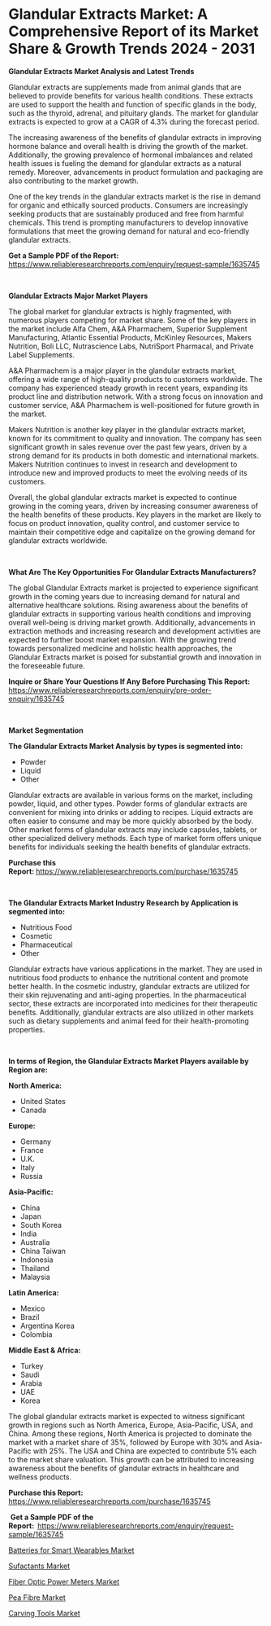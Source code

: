 <p><h1>Glandular Extracts Market: A Comprehensive Report of its Market Share & Growth Trends 2024 - 2031</h1></p><p><strong>Glandular Extracts Market Analysis and Latest Trends</strong></p>
<p><p>Glandular extracts are supplements made from animal glands that are believed to provide benefits for various health conditions. These extracts are used to support the health and function of specific glands in the body, such as the thyroid, adrenal, and pituitary glands. The market for glandular extracts is expected to grow at a CAGR of 4.3% during the forecast period.</p><p>The increasing awareness of the benefits of glandular extracts in improving hormone balance and overall health is driving the growth of the market. Additionally, the growing prevalence of hormonal imbalances and related health issues is fueling the demand for glandular extracts as a natural remedy. Moreover, advancements in product formulation and packaging are also contributing to the market growth.</p><p>One of the key trends in the glandular extracts market is the rise in demand for organic and ethically sourced products. Consumers are increasingly seeking products that are sustainably produced and free from harmful chemicals. This trend is prompting manufacturers to develop innovative formulations that meet the growing demand for natural and eco-friendly glandular extracts.</p></p>
<p><strong>Get a Sample PDF of the Report:&nbsp;</strong> <a href="https://www.reliableresearchreports.com/enquiry/request-sample/1635745">https://www.reliableresearchreports.com/enquiry/request-sample/1635745</a></p>
<p>&nbsp;</p>
<p><strong>Glandular Extracts Major Market Players</strong></p>
<p><p>The global market for glandular extracts is highly fragmented, with numerous players competing for market share. Some of the key players in the market include Alfa Chem, A&A Pharmachem, Superior Supplement Manufacturing, Atlantic Essential Products, McKinley Resources, Makers Nutrition, Boli LLC, Nutrascience Labs, NutriSport Pharmacal, and Private Label Supplements.</p><p>A&A Pharmachem is a major player in the glandular extracts market, offering a wide range of high-quality products to customers worldwide. The company has experienced steady growth in recent years, expanding its product line and distribution network. With a strong focus on innovation and customer service, A&A Pharmachem is well-positioned for future growth in the market.</p><p>Makers Nutrition is another key player in the glandular extracts market, known for its commitment to quality and innovation. The company has seen significant growth in sales revenue over the past few years, driven by a strong demand for its products in both domestic and international markets. Makers Nutrition continues to invest in research and development to introduce new and improved products to meet the evolving needs of its customers.</p><p>Overall, the global glandular extracts market is expected to continue growing in the coming years, driven by increasing consumer awareness of the health benefits of these products. Key players in the market are likely to focus on product innovation, quality control, and customer service to maintain their competitive edge and capitalize on the growing demand for glandular extracts worldwide.</p></p>
<p>&nbsp;</p>
<p><strong>What Are The Key Opportunities For Glandular Extracts Manufacturers?</strong></p>
<p><p>The global Glandular Extracts market is projected to experience significant growth in the coming years due to increasing demand for natural and alternative healthcare solutions. Rising awareness about the benefits of glandular extracts in supporting various health conditions and improving overall well-being is driving market growth. Additionally, advancements in extraction methods and increasing research and development activities are expected to further boost market expansion. With the growing trend towards personalized medicine and holistic health approaches, the Glandular Extracts market is poised for substantial growth and innovation in the foreseeable future.</p></p>
<p><strong>Inquire or Share Your Questions If Any Before Purchasing This Report:</strong> <a href="https://www.reliableresearchreports.com/enquiry/pre-order-enquiry/1635745">https://www.reliableresearchreports.com/enquiry/pre-order-enquiry/1635745</a></p>
<p>&nbsp;</p>
<p><strong>Market Segmentation</strong></p>
<p><strong>The Glandular Extracts Market Analysis by types is segmented into:</strong></p>
<p><ul><li>Powder</li><li>Liquid</li><li>Other</li></ul></p>
<p><p>Glandular extracts are available in various forms on the market, including powder, liquid, and other types. Powder forms of glandular extracts are convenient for mixing into drinks or adding to recipes. Liquid extracts are often easier to consume and may be more quickly absorbed by the body. Other market forms of glandular extracts may include capsules, tablets, or other specialized delivery methods. Each type of market form offers unique benefits for individuals seeking the health benefits of glandular extracts.</p></p>
<p><strong>Purchase this Report:&nbsp;</strong><a href="https://www.reliableresearchreports.com/purchase/1635745">https://www.reliableresearchreports.com/purchase/1635745</a></p>
<p>&nbsp;</p>
<p><strong>The Glandular Extracts Market Industry Research by Application is segmented into:</strong></p>
<p><ul><li>Nutritious Food</li><li>Cosmetic</li><li>Pharmaceutical</li><li>Other</li></ul></p>
<p><p>Glandular extracts have various applications in the market. They are used in nutritious food products to enhance the nutritional content and promote better health. In the cosmetic industry, glandular extracts are utilized for their skin rejuvenating and anti-aging properties. In the pharmaceutical sector, these extracts are incorporated into medicines for their therapeutic benefits. Additionally, glandular extracts are also utilized in other markets such as dietary supplements and animal feed for their health-promoting properties.</p></p>
<p>&nbsp;</p>
<p><strong>In terms of Region, the Glandular Extracts Market Players available by Region are:</strong></p>
<p>
    <p> <strong> North America: </strong>
        <ul>
            <li>United States</li>
            <li>Canada</li>
        </ul>
        </p> 
    <p> <strong> Europe: </strong>
        <ul>
            <li>Germany</li>
            <li>France</li>
            <li>U.K.</li>
            <li>Italy</li>
            <li>Russia</li>
        </ul>
        </p> 
    <p> <strong> Asia-Pacific: </strong>
        <ul>
            <li>China</li>
            <li>Japan</li>
            <li>South Korea</li>
            <li>India</li>
            <li>Australia</li>
            <li>China Taiwan</li>
            <li>Indonesia</li>
            <li>Thailand</li>
            <li>Malaysia</li>
        </ul>
        </p> 
    <p> <strong> Latin America: </strong>
        <ul>
            <li>Mexico</li>
            <li>Brazil</li>
            <li>Argentina Korea</li>
            <li>Colombia</li>
        </ul>
        </p> 
    <p> <strong> Middle East & Africa: </strong>
        <ul>
            <li>Turkey</li>
            <li>Saudi</li>
            <li>Arabia</li>
            <li>UAE</li>
            <li>Korea</li>
        </ul>
    </p>
    </p>
<p><p>The global glandular extracts market is expected to witness significant growth in regions such as North America, Europe, Asia-Pacific, USA, and China. Among these regions, North America is projected to dominate the market with a market share of 35%, followed by Europe with 30% and Asia-Pacific with 25%. The USA and China are expected to contribute 5% each to the market share valuation. This growth can be attributed to increasing awareness about the benefits of glandular extracts in healthcare and wellness products.</p></p>
<p><strong>Purchase this Report: </strong><a href="https://www.reliableresearchreports.com/purchase/1635745">https://www.reliableresearchreports.com/purchase/1635745</a></p>
<p>&nbsp;<strong>Get a Sample PDF of the Report:&nbsp;&nbsp;</strong><a href="https://www.reliableresearchreports.com/enquiry/request-sample/1635745">https://www.reliableresearchreports.com/enquiry/request-sample/1635745</a></p>
<p><strong></strong></p>
<p><p><a href="https://view.publitas.com/reportprime-1/batteries-for-smart-wearables-market-research-report-provides-critical-insights-that-can-help-shape-business-development-and-investment-strategies/">Batteries for Smart Wearables Market</a></p><p><a href="https://github.com/josesg55/Market-Research-Report-List-1/blob/main/sufactants-market.md">Sufactants Market</a></p><p><a href="https://cedar-agate-3da.notion.site/Fiber-Optic-Power-Meters-Market-Size-and-Growth-Market-Segmentation-Regional-and-Country-Breakdown-ebcc7ae5a3124dd38dc69a659fc3caa7">Fiber Optic Power Meters Market</a></p><p><a href="https://github.com/mancsybtousav/Market-Research-Report-List-1/blob/main/pea-fibre-market.md">Pea Fibre Market</a></p><p><a href="https://issuu.com/reportprime-2/docs/carving-tools-market-size-2030.pptx">Carving Tools Market</a></p></p>
